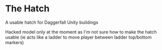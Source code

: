 # The Hatch
 A usable hatch for Daggerfall Unity buildings

Hacked model only at the moment as I'm not sure how to make the hatch usable (ie acts like a ladder to move player between ladder top/bottom markers)
